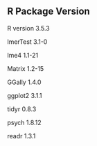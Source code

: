 ## R Package Version

R version 3.5.3

lmerTest 3.1-0 

lme4 1.1-21

Matrix 1.2-15  

GGally 1.4.0   

ggplot2 3.1.1 

tidyr 0.8.3    

psych 1.8.12   

readr 1.3.1 

